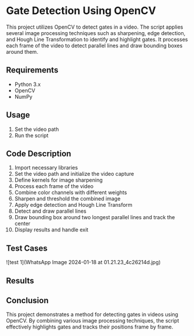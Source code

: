 # Gate Detection Using OpenCV
This project utilizes OpenCV to detect gates in a video. The script applies several image processing techniques such as sharpening, edge detection, and Hough Line Transformation to identify and highlight gates. It processes each frame of the video to detect parallel lines and draw bounding boxes around them.

## Requirements
* Python 3.x
* OpenCV
* NumPy

## Usage
1. Set the video path
2. Run the script

## Code Description
1. Import necessary libraries
2. Set the video path and initialize the video capture
3. Define kernels for image sharpening
4. Process each frame of the video
5. Combine color channels with different weights
6. Sharpen and threshold the combined image
7. Apply edge detection and Hough Line Transform
8. Detect and draw parallel lines
9. Draw bounding box around two longest parallel lines and track the center
10. Display results and handle exit

## Test Cases 
![test 1](WhatsApp Image 2024-01-18 at 01.21.23_4c26214d.jpg)

## Results


## Conclusion
This project demonstrates a method for detecting gates in videos using OpenCV. By combining various image processing techniques, the script effectively highlights gates and tracks their positions frame by frame.
